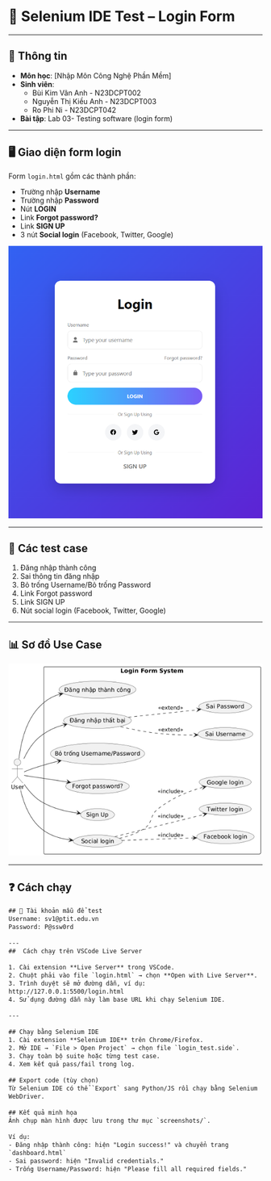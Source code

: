 # 🚀 Selenium IDE Test – Login Form
---
## 📘 Thông tin
- **Môn học**: [Nhập Môn Công Nghệ Phần Mềm]  
- **Sinh viên**:
  + Bùi Kim Vân Anh - N23DCPT002
  + Nguyễn Thị Kiều Anh - N23DCPT003
  + Ro Phi Ni - N23DCPT042 
- **Bài tập**: Lab 03- Testing software (login form)  

---

## 🖥️ Giao diện form login
Form `login.html` gồm các thành phần:
- Trường nhập **Username**
- Trường nhập **Password**
- Nút **LOGIN**
- Link **Forgot password?**
- Link **SIGN UP**
- 3 nút **Social login** (Facebook, Twitter, Google)

![Giao diện](login.png)

---

## 📄 Các test case
1. Đăng nhập thành công
2. Sai thông tin đăng nhập
3. Bỏ trống Username/Bỏ trống Password
4. Link Forgot password
5. Link SIGN UP
6. Nút social login (Facebook, Twitter, Google)

---

## 📊 Sơ đồ Use Case

![Sơ đồ Use Case](usecase_login.png)

---

## ❓ Cách chạy

```text
## 👤 Tài khoản mẫu để test
Username: sv1@ptit.edu.vn
Password: P@ssw0rd

---
##  Cách chạy trên VSCode Live Server

1. Cài extension **Live Server** trong VSCode.
2. Chuột phải vào file `login.html` → chọn **Open with Live Server**.
3. Trình duyệt sẽ mở đường dẫn, ví dụ: http://127.0.0.1:5500/login.html
4. Sử dụng đường dẫn này làm base URL khi chạy Selenium IDE.

---

## Chạy bằng Selenium IDE
1. Cài extension **Selenium IDE** trên Chrome/Firefox.
2. Mở IDE → `File > Open Project` → chọn file `login_test.side`.
3. Chạy toàn bộ suite hoặc từng test case.
4. Xem kết quả pass/fail trong log.

## Export code (tùy chọn)
Từ Selenium IDE có thể `Export` sang Python/JS rồi chạy bằng Selenium WebDriver.

## Kết quả minh họa
Ảnh chụp màn hình được lưu trong thư mục `screenshots/`.

Ví dụ:
- Đăng nhập thành công: hiện "Login success!" và chuyển trang `dashboard.html`
- Sai password: hiện "Invalid credentials."
- Trống Username/Password: hiện "Please fill all required fields."
